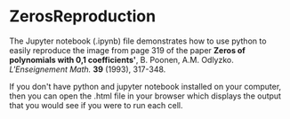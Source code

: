 # ZerosReproduction

The Jupyter notebook (.ipynb) file demonstrates how to use python to easily reproduce the image from page 319 of the paper
**Zeros of polynomials with 0,1 coefficients'**, B. Poonen, A.M. Odlyzko. *L'Enseignement Math.* **39** (1993), 317-348.

If you don't have python and jupyter notebook installed on your computer, then you can open the .html file in your browser which displays the output that you would see if you were to run each cell.
